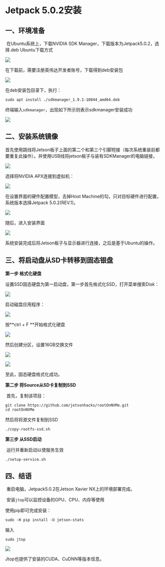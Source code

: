 # Jetpack 5.0.2安装

## 一、环境准备

​	在Ubuntu系统上，下载NVIDIA SDK Manager，下载版本为Jetpack5.0.2，选择.deb Ubuntu下载方式

![](../figs.assets/image-20230305160208242.png)

在下载前，需要注册英伟达开发者账号，下载得到deb安装包

![](../figs.assets/image-20230305160932958.png)

在deb安装包目录下，执行：

```
sudo apt install ./sdkmanager_1.9.1-10844_amd64.deb
```

终端输入`sdkmanager`，出现如下所示则表示sdkmanager安装成功

![](../figs.assets/image-20230305161144693.png)

## 二、安装系统镜像

​	首先使用跳线将Jetson板子上面的第二个和第三个引脚短接（每次系统重装前都要重复此操作）。并使用USB线将jetson板子与装有SDKManager的电脑链接，

![](../figs.assets/image-20230305161715728.png)

选择将NVIDIA APX连接到虚拟机：

![](../figs.assets/image-20230305161752885.png)

在设置界面的硬件配置模型，去掉Host Machine的勾，只对目标硬件进行配置，系统版本选择Jetpack 5.0.2(REV.1)。

![](../figs.assets/image-20230305162002129.png)

随后，进入安装界面

![](../figs.assets/image-20230305162206733.png)

系统安装完成后将Jetson板子与显示器进行连接，之后是基于Ubuntu的操作。

## 三、将启动盘从SD卡转移到固态银盘

**第一步	格式化硬盘**

​	设置SSD固态硬盘为第一启动盘，第一步首先格式化SSD，打开菜单搜索Disk：

![](../figs.assets/image-20230305162506133.png)

启动磁盘应用程序：

![](../figs.assets/image-20230305162537675.png)

按**ctrl + F **开始格式化硬盘

![](../figs.assets/image-20230305162614137.png)

然后创建分区，设置16GB交换文件

![](../figs.assets/image-20230305162659119.png)

![](../figs.assets/image-20230305162709863.png)

至此，固态硬盘格式化成功。

**第二步	将Source从SD卡复制到SSD**

​	首先，复制该项目：

```
git clone https://github.com/jetsonhacks/rootOnNVMe.git
cd rootOnNVMe
```

然后将将源文件复制到SSD

```
./copy-rootfs-ssd.sh
```

**第三步	从SSD启动**

​	运行并重新启动以使服务生效

```
./setup-service.sh
```

## 四、结语

​	重启电脑，Jetpack5.0.2在Jetson Xavier NX上的环境部署完成。

​	安装`jtop`可以监控设备的GPU、CPU、内存等使用

使用pip即可完成安装：

```
sudo -H pip install -U jetson-stats
```

输入

```
sudo jtop
```

![](../figs.assets/image-20230305163621148.png)

Jtop也提供了安装的CUDA、CuDNN等版本信息。